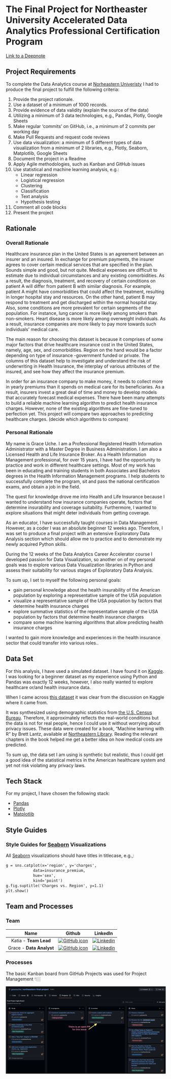 # The Final Project for Northeaster University Accelerated Data Analytics Professional Certification Program

[Link to a Deepnote](https://deepnote.com/project/Final-Course-Project-04eeb7cc-c014-42cc-9688-959f70fd96bb/%2Fvisual_analysis.ipynb)

## Project Requirements

To complete the Data Analytics course at [Norheastern Univeristy](https://www.northeastern.edu/) I had to produce the final project to fulfill the following criteria:

1. Provide the project rationale.
1. Use a dataset of a minimum of 1000 records.
1. Provide evidence of data validity (explain the source of the data)
1. Utilizing a minimum of 3 data technologies, e.g., Pandas, Plotly, Google Sheets
1. Make regular ‘commits’ on GitHub, i.e., a minimum of 2 commits per working day
1. Make Pull Requests and request code reviews
1. Use data visualization: a minimum of 5 different types of data visualization from a minimum of 2 libraries, e.g., Plotly, Seaborn, Matplotlib, Google Sheets
1. Document the project in a Readme
1. Apply Agile methodologies, such as Kanban and GitHub issues
1. Use statistical and machine learning analysis, e.g.:
      - Linear regression
      - Logistical regression
      - Clustering
      - Classification
      - Text analysis
      - Hypothesis testing
1. Comment all code blocks
1. Present the project

## Rationale 

### Overall Rationale

Healthcare insurance plan in the United States is an agreement between an insurer and an insured. In exchange for premium pay­ments, the insurer agrees to cover certain medical services that are specified in the plan. Sounds simple and good, but not quite. 
Medical expenses are difficult to estimate due to individual circumstances and any existing comorbidities. As a result, the diagnosis, treatment, and recovery  of certain conditions on patient A will differ from patient B with similar diagnosis.
For example, patient A might have comorbidities that could affect the treatment, resulting in longer hospital stay and resources. On the other hand, patient B may respond to treatment and get discharged within the normal hospital stay.
Also,  some conditions are more prevalent for certain segments of the population. For instance, lung cancer is more likely among smokers than non-smokers. Heart disease is more likely among overweight individuals. As a result, insurance companies are more likely to pay more towards such individuals' medical care.

The main reason for choosing this dataset is because it comprises of some major factors that drive healthcare insurance cost in the United States, namely, age, sex, and comorbidities. Region on the hand would be a factor  depending on type of insurance -government funded or private. The columns of this  dataset help to investigate and understand the risk of underwriting in Health Insurance, the interplay of various attributes of the insured, and see how they affect the insurance premium.
 
In order for an insurance company to make money, it needs to collect more in yearly premiums than it spends on medical care for its beneficiaries. As a result, insurers invest a great deal of time and money to develop models that accurately forecast medical expenses. There have been many attempts to build a reliable machine learning algorithm to predict health insurance charges. However, none of the existing algorithms are fine-tuned to perfection yet. This project will compare two approaches to predicting healthcare charges. 
(decide which algorithms to compare)

### Personal Rationale

My name is Grace Uche. I am a Professional Registered Health Information Administrator with a Master Degree in Business Administration. I am also a Licensed Health and Life Insurance Broker. As a Health Information Management professional, for over 15 years, I have had the opportunity to practice and work in different healthcare settings. Most of my work has been in educating and training  students in both Associates and Bachelors degrees in the Health Information Management programs. I help students to successfully complete the program, sit and pass the national certification exams, and obtain a job in the field.

The  quest for knowledge drove me into Health and Life Insurance because I wanted to understand how insurance companies operate, factors that determine insurability and coverage suitability. Furthermore, I wanted to explore situations that might deter individuals from getting coverage.

As an educator, I have successfully taught courses in Data Management. However, as a coder I was an absolute beginner 12 weeks ago. Therefore, I was set to produce a final project with an extensive Exploratory Data Analysis section which should allow me to practice and to demonstrate  my newly acquired Python skills.

During the 12 weeks of the Data Analytics Career Accelerator course I developed passion for Data Visualization, so another on of my personal goals was to explore various Data Visualization libraries in Python and assess their suitability for various stages of Exploratory Data Analysis.

To sum up, I set to myself the following personal goals:
- gain personal knowledge about the health insurability of the American population by exploring a representative sample of the USA population
- visualize a representative sample of the USA population by factors that determine health insurance charges
- explore summative statistics of the representative sample of the USA population by factors that determine health insurance charges
- compare some machine learning algorithms that allow predicting health insurance charges

I wanted to gain more knowledge and experiences in the health insurance sector that could transfer into various roles..



## Data Set

For this analysis, I have used a simulated dataset. I have found it on [Kaggle](https://www.kaggle.com/). I was looking for a beginner dataset as my experience using Python and Pandas was exactly 12 weeks, however, I also really wanted to explore healthcare or/and health insurance data.

When I came across [this dataset](https://www.kaggle.com/datasets/mirichoi0218/insurance) it was clear from the discussion on Kaggle where it came from.

It was synthesized using demographic statistics from [the U.S. Census Bureau](https://www.census.gov/). Therefore, it approximately reflects the real-world conditions but the data is not for real people, hence I could use it without worrying about privacy issues.
These data were created for a book, “Machine learning with R” by Brett Lantz, available at [Northeastern Library](https://library.northeastern.edu/). Reading the relevant chapters in the book helped me get a better idea on how medical costs are predicted.

To sum up, the data set I am using is synthetic but realistic, thus I could get a good idea of the statistical metrics in the American healthcare system and yet not risk violating any privacy laws.

## Tech Stack

For my project, I have chosen the following stack:

- [Pandas](https://pandas.pydata.org/pandas-docs/stable/)
- [Plotly](https://plotly.com/)
- [Matplotlib](https://matplotlib.org/)

## Style Guides

### Style Guides for [Seaborn](https://seaborn.pydata.org/) Visualizations

All [Seaborn](https://seaborn.pydata.org/) visualizations should have titles in titlecase, e.g.,:

```
g = sns.catplot(x='region', y='charges',
            data=insurance_premium,
            hue='sex',
            kind='point')
g.fig.suptitle('Charges vs. Region', y=1.1) 
plt.show()
```

## Team and Processes

### Team

|Name|Github|LinkedIn|
| :------: | :----------------------------------------------------------------------------------------------: | :--------------------------------------------------------------------------: |
|  Katia - **Team Lead**   | [![GitHub icon](https://cdn4.iconfinder.com/data/icons/iconsimple-logotypes/512/github-16.png)](https://github.com/missKatiaPunter)|[![Linkedin](https://www.linkedin.com/favicon.ico)](https://www.linkedin.com/in/katia-punter-6313ba177/)
|  Grace - **Data Analyst**  | [![GitHub icon](https://cdn4.iconfinder.com/data/icons/iconsimple-logotypes/512/github-16.png)](https://github.com/graceuche) | [![Linkedin](https://www.linkedin.com/favicon.ico)](https://www.linkedin.com/in/grace-uche-mba-rhia-epic-credential-trainer-677022152/)|


### Processes

The basic Kanban board from GitHub Projects was used for Project Management 👇🏼

![Screenshot of the board](Grace-board.png)
